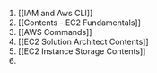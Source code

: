 
1. [[IAM and Aws CLI]]
2. [[Contents - EC2 Fundamentals]]
3. [[AWS Commands]]
4. [[EC2 Solution Architect Contents]]
5. [[EC2 Instance Storage Contents]]
6. 